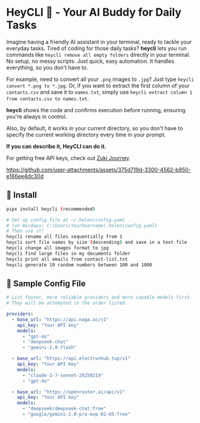 # HeyCLI 🤖 - Your AI Buddy for Daily Tasks

Imagine having a friendly AI assistant in your terminal, ready to tackle your everyday tasks. Tired of coding for those daily tasks? **heycli** lets you run commands like `heycli remove all empty folders` directly in your terminal. No setup, no messy scripts. Just quick, easy automation. It handles everything, so you don't have to.

For example, need to convert all your `.png` images to `.jpg`? Just type `heycli convert *.png to *.jpg`. Or, if you want to extract the first column of your `contacts.csv` and save it to `names.txt`, simply use `heycli extract column 1 from contacts.csv to names.txt`.

**heycli** shows the code and confirms execution before running, ensuring you're always in control.

Also, by default, it works in your current directory, so you don't have to specify the current working directory every time in your prompt.

**If you can describe it, HeyCLI can do it.**

For getting free API keys, check out [Zuki Journey](https://cas.zukijourney.com/).

https://github.com/user-attachments/assets/375d719d-3300-4562-b950-e166ee4dc30d

## 🚀 Install
```bash
pipx install heycli (recommended)

# Set up config file at ~/.helen/config.yaml 
# (on Windows: C:\Users\YourUsername\.helen\config.yaml)
# Then use it!
heycli rename all files sequentially from 1
heycli sort file names by size (descending) and save in a text file
heycli change all images format to jpg
heycli find large files in my documents folder
heycli print all emails from contact-list.txt
heycli generate 10 random numbers between 100 and 1000
```

## 📝 Sample Config File

```yaml
# List faster, more reliable providers and more capable models first.
# They will be attempted in the order listed.

providers:
  - base_url: "https://api.naga.ac/v1"
    api_key: "Your API key"
    models:
      - "gpt-4o"
      - "deepseek-chat"
      - "gemini-2.0-flash"

  - base_url: "https://api.electronhub.top/v1"
    api_key: "Your API Key"
    models:
      - "claude-3-7-sonnet-20250219"
      - "gpt-4o"

  - base_url: "https://openrouter.ai/api/v1"
    api_key: "Your API key"
    models:
      - "deepseek/deepseek-chat:free"
      - "google/gemini-2.0-pro-exp-02-05:free"
```
